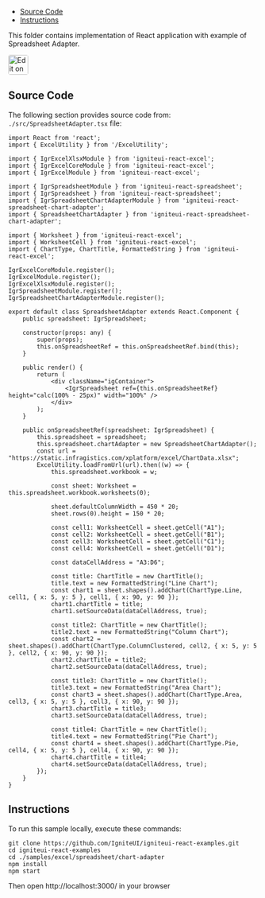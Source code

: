 <!-- NOTE: do not change this file because it will be auto re-generated from template file: -->
<!-- https://github.com/IgniteUI/igniteui-react-examples/tree/master/templates/sample/ReadMe.md -->

<!-- ## Table of Contents -->
<!-- - [Sample Preview](#Sample-Preview) -->
- [Source Code](#Source-Code)
- [Instructions](#Instructions)

This folder contains implementation of React application with example of Spreadsheet Adapter.
<!-- in the Spreadsheet component -->
<!-- [Spreadsheet](https://infragistics.com/Reactsite/components/spreadsheet.html) -->

<html lang="en" xmlns="http://www.w3.org/1999/xhtml">
    <body>
        <a target="_blank" href="https://codesandbox.io/s/github/IgniteUI/igniteui-react-examples/tree/master/samples/excel/spreadsheet/chart-adapter?fontsize=14&hidenavigation=1&theme=dark&view=preview&file=/src/SpreadsheetAdapter.tsx" rel="noopener noreferrer">
            <img height="40px" style="border-radius: 0.25rem" alt="Edit on CodeSandbox" src="https://static.infragistics.com/xplatform/images/sandbox/code.png"/>
        </a>
        <!-- <a target="_blank"
href="https://codesandbox.io/s/github/IgniteUI/igniteui-react-examples/tree/master/samples/maps/geo-map/binding-csv-points?fontsize=14&hidenavigation=1&theme=dark&view=preview">
            <img alt="Edit Sample" src="https://codesandbox.io/static/img/play-codesandbox.svg"/>
        </a> -->
        <!-- <a target="_blank" style="margin-left: 0.5rem"
href="https://codesandbox.io/embed/github/IgniteUI/igniteui-react-examples/tree/master/samples/excel/spreadsheet/chart-adapter?fontsize=14&hidenavigation=1&theme=dark&view=preview&file=/src/SpreadsheetAdapter.tsx">
            <img height="40px" style="border-radius: 5px" alt="View on CodeSandbox" src="https://static.infragistics.com/xplatform/images/sandbox/view.png"/>
        </a> -->
        <!-- <a target="_blank"
href="https://codesandbox.io/embed/github/IgniteUI/igniteui-react-examples/tree/master/samples/maps/geo-map/binding-csv-points?fontsize=14&hidenavigation=1&theme=dark&view=preview">
            <img alt="View on CodeSandbox" src="https://static.infragistics.com/xplatform/images/sandbox/view.png"/>
        </a>
https://codesandbox.io/embed/react-treemap-overview-rtb45
https://codesandbox.io/static/img/play-codesandbox.svg
https://codesandbox.io/embed/react-treemap-overview-rtb45?view=browser -->
    </body>
</html>

<!-- ## Sample Preview -->

<!-- <iframe
  src="https://codesandbox.io/embed/github/IgniteUI/igniteui-react-examples/tree/master/samples/excel/spreadsheet/chart-adapter?fontsize=14&hidenavigation=1&theme=dark&view=preview&file=/src/SpreadsheetAdapter.tsx"
  style="width:100%; height:400px; border:0; border-radius: 4px; overflow:hidden;"
  allow="accelerometer; ambient-light-sensor; camera; encrypted-media; geolocation; gyroscope; hid; microphone; midi; payment; usb; vr"
  sandbox="allow-forms allow-modals allow-popups allow-presentation allow-same-origin allow-scripts"
></iframe> -->

## Source Code

The following section provides source code from:
`./src/SpreadsheetAdapter.tsx` file:

```tsx
import React from 'react';
import { ExcelUtility } from '/ExcelUtility';

import { IgrExcelXlsxModule } from 'igniteui-react-excel';
import { IgrExcelCoreModule } from 'igniteui-react-excel';
import { IgrExcelModule } from 'igniteui-react-excel';

import { IgrSpreadsheetModule } from 'igniteui-react-spreadsheet';
import { IgrSpreadsheet } from 'igniteui-react-spreadsheet';
import { IgrSpreadsheetChartAdapterModule } from 'igniteui-react-spreadsheet-chart-adapter';
import { SpreadsheetChartAdapter } from 'igniteui-react-spreadsheet-chart-adapter';

import { Worksheet } from 'igniteui-react-excel';
import { WorksheetCell } from 'igniteui-react-excel';
import { ChartType, ChartTitle, FormattedString } from 'igniteui-react-excel';

IgrExcelCoreModule.register();
IgrExcelModule.register();
IgrExcelXlsxModule.register();
IgrSpreadsheetModule.register();
IgrSpreadsheetChartAdapterModule.register();

export default class SpreadsheetAdapter extends React.Component {
    public spreadsheet: IgrSpreadsheet;

    constructor(props: any) {
        super(props);
        this.onSpreadsheetRef = this.onSpreadsheetRef.bind(this);
    }

    public render() {
        return (
            <div className="igContainer">
                <IgrSpreadsheet ref={this.onSpreadsheetRef} height="calc(100% - 25px)" width="100%" />
            </div>
        );
    }

    public onSpreadsheetRef(spreadsheet: IgrSpreadsheet) {
        this.spreadsheet = spreadsheet;
        this.spreadsheet.chartAdapter = new SpreadsheetChartAdapter();
        const url = "https://static.infragistics.com/xplatform/excel/ChartData.xlsx";
        ExcelUtility.loadFromUrl(url).then((w) => {
            this.spreadsheet.workbook = w;

            const sheet: Worksheet = this.spreadsheet.workbook.worksheets(0);

            sheet.defaultColumnWidth = 450 * 20;
            sheet.rows(0).height = 150 * 20;

            const cell1: WorksheetCell = sheet.getCell("A1");
            const cell2: WorksheetCell = sheet.getCell("B1");
            const cell3: WorksheetCell = sheet.getCell("C1");
            const cell4: WorksheetCell = sheet.getCell("D1");

            const dataCellAddress = "A3:D6";

            const title: ChartTitle = new ChartTitle();
            title.text = new FormattedString("Line Chart");
            const chart1 = sheet.shapes().addChart(ChartType.Line, cell1, { x: 5, y: 5 }, cell1, { x: 90, y: 90 });
            chart1.chartTitle = title;
            chart1.setSourceData(dataCellAddress, true);

            const title2: ChartTitle = new ChartTitle();
            title2.text = new FormattedString("Column Chart");
            const chart2 = sheet.shapes().addChart(ChartType.ColumnClustered, cell2, { x: 5, y: 5 }, cell2, { x: 90, y: 90 });
            chart2.chartTitle = title2;
            chart2.setSourceData(dataCellAddress, true);

            const title3: ChartTitle = new ChartTitle();
            title3.text = new FormattedString("Area Chart");
            const chart3 = sheet.shapes().addChart(ChartType.Area, cell3, { x: 5, y: 5 }, cell3, { x: 90, y: 90 });
            chart3.chartTitle = title3;
            chart3.setSourceData(dataCellAddress, true);

            const title4: ChartTitle = new ChartTitle();
            title4.text = new FormattedString("Pie Chart");
            const chart4 = sheet.shapes().addChart(ChartType.Pie, cell4, { x: 5, y: 5 }, cell4, { x: 90, y: 90 });
            chart4.chartTitle = title4;
            chart4.setSourceData(dataCellAddress, true);
        });
    }
}
```

## Instructions
To run this sample locally, execute these commands:

```
git clone https://github.com/IgniteUI/igniteui-react-examples.git
cd igniteui-react-examples
cd ./samples/excel/spreadsheet/chart-adapter
npm install
npm start

```

Then open http://localhost:3000/ in your browser

